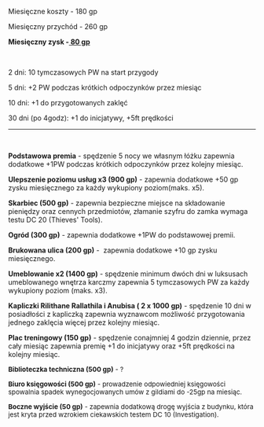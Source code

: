 <p>Miesięczne koszty - 180 gp</p>
<p>Miesięczny przychód - 260 gp</p>
<p><strong>Miesięczny zysk -<u> 80 gp</u></strong></p>
<p>&nbsp;</p>
<p>2 dni: 10 tymczasowych PW na start przygody</p>
<p>5 dni: +2 PW podczas krótkich odpoczynków przez miesiąc</p>
<p>10 dni: +1 do przygotowanych zaklęć</p>
<p>30 dni (po 4godz): +1 do inicjatywy, +5ft prędkości</p>
<hr>
<p>&nbsp;</p>
<p><strong>Podstawowa premia</strong> - spędzenie 5 nocy we własnym łóżku zapewnia dodatkowe +1PW podczas krótkich odpoczynków przez kolejny miesiąc.</p>
<p><strong>Ulepszenie poziomu usług x3 (900 gp)</strong> - zapewnia dodatkowe +50 gp zysku miesięcznego za każdy wykupiony poziom(maks. x5).</p>
<p><strong>Skarbiec (500 gp)</strong> - zapewnia bezpieczne miejsce na składowanie pieniędzy oraz cennych przedmiotów, złamanie szyfru do zamka wymaga testu DC 20 (Thieves' Tools).</p>
<p><strong>Ogród (300 gp)</strong> - zapewnia dodatkowe +1PW do podstawowej premii.&nbsp;</p>
<p><strong>Brukowana ulica (200 gp)</strong> -&nbsp; zapewnia dodatkowe +10 gp zysku miesięcznego.</p>
<p><strong>Umeblowanie x2 (1400 gp)</strong> - spędzenie minimum dwóch dni w luksusach umeblowanego wnętrza karczmy zapewnia 5 tymczasowych PW za każdy wykupiony poziom (maks. x3).</p>
<p><strong>Kapliczki&nbsp;Rilithane Rallathila i Anubisa ( 2 x 1000 gp)</strong> - spędzenie 10 dni w posiadłości z kapliczką zapewnia wyznawcom możliwość przygotowania jednego zaklęcia więcej przez kolejny miesiąc.</p>
<p><strong>Plac treningowy (150 gp)</strong> - spędzenie conajmniej 4 godzin dziennie, przez cały miesiąc zapewnia premię +1 do inicjatywy oraz +5ft prędkości na kolejny miesiąc.</p>
<p><span style="font-size: 13.3333px;"><strong>Biblioteczka techniczna (500 gp)</strong> - ?</span></p>
<p><span style="font-size: 13.3333px;"><strong>Biuro księgowości (500 gp)</strong> - prowadzenie odpowiedniej księgowości spowalnia spadek wynegocjowanych umów z gildiami do -25gp na miesiąc.&nbsp;</span></p>
<p><span style="font-size: 13.3333px;"><strong>Boczne wyjście (50 gp)</strong> - zapewnia dodatkową drogę wyjścia z budynku, która jest kryta przed wzrokiem ciekawskich testem DC 10 (Investigation).</span></p>